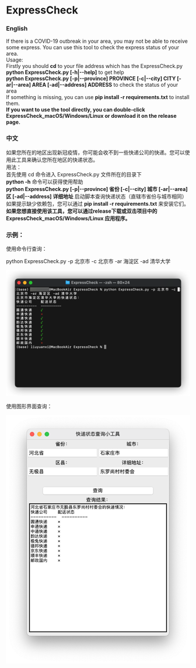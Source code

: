 # ExpressCheck
### English
If there is a COVID-19 outbreak in your area, you may not be able to receive some express. You can use this tool to check the express status of your area.\
Usage:\
Firstly you should **cd** to your file address which has the ExpressCheck.py\
**python ExpressCheck.py [-h|--help]** to get help\
**python ExpressCheck.py [-p|--province] PROVINCE [-c|--city] CITY [-ar|--area] AREA [-ad|--address] ADDRESS** to check the status of your area\
If something is missing, you can use **pip install -r requirements.txt** to install them.\
**If you want to use the tool directly, you can double-click ExpressCheck_macOS/Windows/Linux or download it on the release page.**

### 中文
如果您所在的地区出现新冠疫情，你可能会收不到一些快递公司的快递。您可以使用此工具来确认您所在地区的快递状态。\
用法：\
首先使用 cd 命令进入 ExpressCheck.py 文件所在的目录下\
**python -h** 命令可以获得使用帮助\
**python ExpressCheck.py [-p|--province] 省份 [-c|--city] 城市 [-ar|--area] 区 [-ad|--address] 详细地址** 启动脚本查询快递状态（直辖市省份与城市相同）\
如果提示缺少依赖包，您可以通过 **pip install -r requirements.txt** 来安装它们。\
**如果您想直接使用该工具，您可以通过release下载或双击项目中的 ExpressCheck_macOS/Windows/Linux 应用程序。**

### 示例：

使用命令行查询：

python ExpressCheck.py -p 北京市 -c 北京市 -ar 海淀区 -ad 清华大学

![demo](./demo.png)

使用图形界面查询：

![UI-demo](./UI_demo.png)
